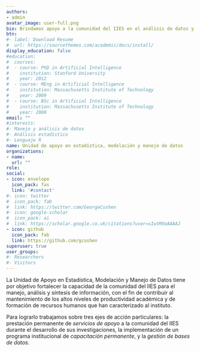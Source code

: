 ```yaml
---
authors:
- admin
avatar_image: user-full.png
bio: Brindamos apoyo a la comunidad del IIES en el análisis de datos y la modelación estadística.
btn:
#- label: Download Resume
#  url: https://sourcethemes.com/academic/docs/install/
display_education: false
#education:
#  courses:
#  - course: PhD in Artificial Intelligence
#    institution: Stanford University
#    year: 2012
#  - course: MEng in Artificial Intelligence
#    institution: Massachusetts Institute of Technology
#    year: 2009
#  - course: BSc in Artificial Intelligence
#    institution: Massachusetts Institute of Technology
#    year: 2008
email: ""
#interests:
#- Manejo y análisis de datos
#- Análisis estadístico
#- Lenguaje R
name: Unidad de apoyo en estadística, modelación y manejo de datos
organizations:
- name: 
  url: ""
role: 
social:
- icon: envelope
  icon_pack: fas
  link: '#contact'
#- icon: twitter
#  icon_pack: fab
#  link: https://twitter.com/GeorgeCushen
#- icon: google-scholar
#  icon_pack: ai
#  link: https://scholar.google.co.uk/citations?user=sIwtMXoAAAAJ
- icon: github
  icon_pack: fab
  link: https://github.com/gcushen
superuser: true
user_groups:
#- Researchers
#- Visitors
---
```

La  Unidad de  Apoyo   en Estadística, Modelación y Manejo de Datos tiene por objetivo fortalecer la
capacidad de la comunidad del IIES para el manejo, análisis y síntesis de información, con el fin de
contribuir       al  mantenimiento de los altos niveles de productividad académica y de formación de
recursos    humanos  que han caracterizado al instituto. 

Para lograrlo trabajamos sobre tres ejes de acción  particulares:    la prestación  permanente de 
*servicios de apoyo* a la comunidad del IIES durante    el  desarrollo  de sus investigaciones, la 
implementación de un programa institucional de *capacitación permanente*, y la *gestión de bases de datos*.

